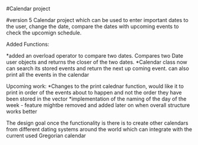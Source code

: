 #Calendar project

#version 5
Calendar project which can be used to enter important dates to the user, change the date, compare the dates with upcoming events to check the upcomign schedule. 

Added Functions:

*added an overload operator to compare two dates. Compares two Date user objects and returns the closer of the two dates.
*Calendar class now can search its stored events and return the next up coming event. can also print all the events in the calendar

Upcoming work:
*Changes to the print calednar function, would like it to print in order of the events about to happen and not the order they have been stored in the vector
*implementation of the naming of the day of the week - feature mightbe removed and added later on when overall structure works better


The design goal once the functionality is there is to create other calendars from different dating systems around the world which can integrate with the current used Gregorian calendar
